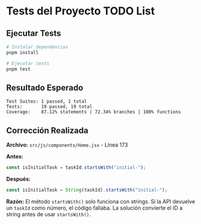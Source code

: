 # Tests del Proyecto TODO List

## Ejecutar Tests

```bash
# Instalar dependencias
pnpm install

# Ejecutar tests
pnpm test
```

## Resultado Esperado

```
Test Suites: 1 passed, 1 total
Tests:       19 passed, 19 total
Coverage:    87.12% statements | 72.34% branches | 100% functions
```

## Corrección Realizada

**Archivo:** `src/js/components/Home.jsx` - Línea 173

**Antes:**
```javascript
const isInitialTask = taskId.startsWith("initial-");
```

**Después:**
```javascript
const isInitialTask = String(taskId).startsWith("initial-");
```

**Razón:** El método `startsWith()` solo funciona con strings. Si la API devuelve un `taskId` como número, el código fallaba. La solución convierte el ID a string antes de usar `startsWith()`.
